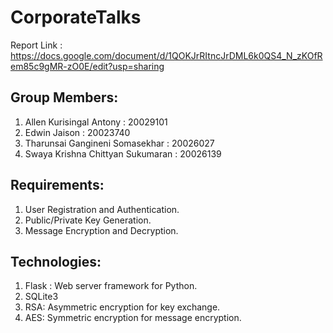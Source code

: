 # CorporateTalks

Report Link : https://docs.google.com/document/d/1QOKJrRItncJrDML6k0QS4_N_zKOfRem85c9gMR-zO0E/edit?usp=sharing

## Group Members:
1. Allen Kurisingal Antony : 20029101
2. Edwin Jaison : 20023740
3. Tharunsai Gangineni Somasekhar : 20026027
4. Swaya Krishna Chittyan Sukumaran : 20026139

## Requirements:
1. User Registration and Authentication.
2. Public/Private Key Generation.
3. Message Encryption and Decryption.

## Technologies:
1. Flask : Web server framework for Python.
2. SQLite3
3. RSA: Asymmetric encryption for key exchange.
4. AES: Symmetric encryption for message encryption.
